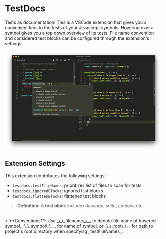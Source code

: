 # TestDocs

Tests as documentation! This is a VSCode extension that gives you a convenient lens to the tests of your Javascript symbols. Hovering over a symbol gives you a top down overview of its tests. File name convention and considered test blocks can be configured through the extension's settings.

<img src="https://raw.githubusercontent.com/gvjacob/testdocs/master/assets/example.png" styles="width: 100%">

## Extension Settings

This extension contributes the following settings:

* `testdocs.testFileNames`: prioritized list of files to scan for tests
* `testdocs.ignoredBlocks`: ignored test blocks
* `testdocs.flattenBlocks`: flattened test blocks


> **Definition**: A **test block** includes _describe_, _suite_, _context_, etc.
<br>
> **Conventions**: Use _\_\_filename\_\__ to denote file name of hovered symbol, _\_\_symbol\_\__, for name of symbol, or _\_\_root\_\__ for path to project's root directory when specifying _testFileNames_.
